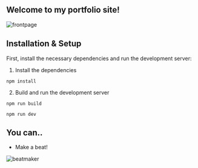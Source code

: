 ## Welcome to my portfolio site!

![frontpage](https://github.com/samuelho-dev/portfolio/assets/78818117/f26ae02b-559c-48e7-a1b3-530a9aadd570)



## Installation & Setup

First, install the necessary dependencies and run the development server:

1. Install the dependencies

```
npm install
```

2. Build and run the development server

```
npm run build
```

```
npm run dev
```

## You can..

- Make a beat!


![beatmaker](https://user-images.githubusercontent.com/78818117/227389157-3394c9a3-69c2-4eb2-bcc3-d74beb9f1a93.png)
